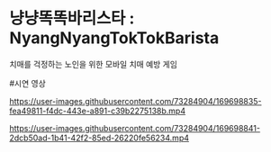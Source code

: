 냥냥똑똑바리스타 : NyangNyangTokTokBarista
=========================================
치매를 걱정하는 노인을 위한 모바일 치매 예방 게임

#시연 영상

https://user-images.githubusercontent.com/73284904/169698835-fea49811-f4dc-443e-a891-c39b2275138b.mp4

https://user-images.githubusercontent.com/73284904/169698841-2dcb50ad-1b41-42f2-85ed-26220fe56234.mp4


